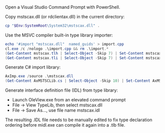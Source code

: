 
Open a Visual Studio Command Prompt with PowerShell.

Copy mstscax.dll (or rdclientax.dll) in the current directory:

```powershell
cp "$Env:SystemRoot\System32\mstscax.dll" .
```

Use the MSVC compiler built-in type library importer:

```powershell
echo '#import "mstscax.dll"  named_guids' > import.cpp
cl.exe /c /nologo .\import.cpp && rm .\import.*
(Get-Content mstscax.tlh | Select-Object -Skip 7) | Set-Content mstscax.tlh
(Get-Content mstscax.tli | Select-Object -Skip 7) | Set-Content mstscax.tli
```

Generate C# import library:

```powershell
AxImp.exe /source .\mstscax.dll
(Get-Content AxMSTSCLib.cs | Select-Object -Skip 10) | Set-Content AxMSTSCLib.cs
```

Generate interface definition file (IDL) from type library:

 * Launch OleView.exe from an elevated command prompt
 * File -> View TypeLib, then select mstscax.dll
 * File -> Save As..., use file name mstscax.idl

The resulting .IDL file needs to be manually edited to fix type declaration ordering before midl.exe can compile it again into a .tlb file.
